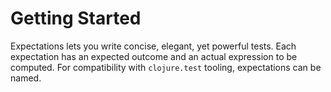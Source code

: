 # Getting Started

Expectations lets you write concise, elegant, yet powerful tests. Each expectation has an expected outcome and an actual expression to be computed. For compatibility with `clojure.test` tooling, expectations can be named. 



